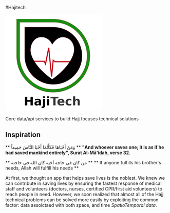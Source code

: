 #Hajitech

![HajiTech Logo](./images/logo-300.png)

Core data/api services to build Hajj focuses technical solutions

## Inspiration

**  وَمَنْ أَحْيَاهَا فَكَأَنَّمَا أَحْيَا النَّاسَ جَمِيعاً **
**"And whoever saves one; it is as if he had saved mankind entirely", Surat Al-Mā'idah, verse 32.**

**  من كان في حاجة أخيه كان الله في حاجته  **
** If anyone fulfills his brother's needs, Allah will fulfill his needs **

At first, we thought an app that helps save lives is the noblest. We knew we can contribute in saving lives by ensuring the fastest response of medical staff and volunteers (doctors, nurses, certified CPR/first aid volunteers)  to reach people in need. However, we soon realized that almost all of the Hajj technical problems can be solved more easily by exploiting the common factor: data assoictaed with both space, and time _SpatioTemporal data_. 
